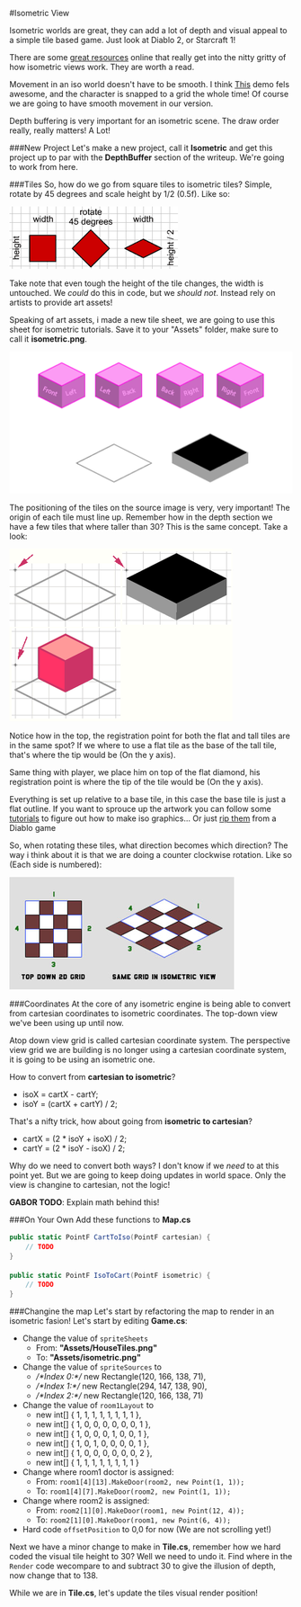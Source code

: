 #Isometric View

Isometric worlds are great, they can add a lot of depth and visual appeal to a simple tile based game. Just look at Diablo 2, or Starcraft 1! 

There are some [great resources](http://gamedevelopment.tutsplus.com/tutorials/creating-isometric-worlds-a-primer-for-game-developers--gamedev-6511) online that really get into the nitty gritty of how isometric views work. They are worth a read.

Movement in an iso world doesn't have to be smooth. I think [This](http://www.gotoandplay.it/_articles/2007/03/isometric.php) demo fels awesome, and the character is snapped to a grid the whole time! Of course we are going to have smooth movement in our version.

Depth buffering is very important for an isometric scene. The draw order really, really matters! A Lot!

###New Project
Let's make a new project, call it **Isometric** and get this project up to par with the **DepthBuffer** section of the writeup. We're going to work from here.

###Tiles
So, how do we go from square tiles to isometric tiles? Simple, rotate by 45 degrees and scale height by 1/2 (0.5f). Like so:

![TUT16A](Images/tut16a.gif)

Take note that even tough the height of the tile changes, the width is untouched. We _could_ do this in code, but we _should not_. Instead rely on artists to provide art assets! 

Speaking of art assets, i made a new tile sheet, we are going to use this sheet for isometric tutorials. Save it to your "Assets" folder, make sure to call it **isometric.png**.

![ISO](Images/isometric.png)

The positioning of the tiles on the source image is very, very important! The origin of each tile must line up. Remember how in the depth section we have a few tiles that where taller than 30? This is the same concept. Take a look:

![TUT16B](Images/tut16b.gif)

Notice how in the top, the registration point for both the flat and tall tiles are in the same spot? If we where to use a flat tile as the base of the tall tile, that's where the tip would be (On the y axis).

Same thing with player, we place him on top of the flat diamond, his registration point is where the tip of the tile would be (On the y axis).

Everything is set up relative to a base tile, in this case the base tile is just a flat outline. If you want to sprouce up the artwork you can follow some [tutorials](http://www.2dgameartguru.com/2012/02/building-isometric-art-in-vectors-step.html) to figure out how to make iso graphics... Or just [rip them](http://www.spriters-resource.com/pc_computer/diablo2diablo2lordofdestruction/) from a Diablo game

So, when rotating these tiles, what direction becomes which direction? The way i think about it is that we are doing a counter clockwise rotation. Like so (Each side is numbered):

![ROTATE](Images/the_isometric_grid.jpg)

###Coordinates
At the core of any isometric engine is being able to convert from cartesian coordinates to isometric coordinates. The top-down view we've been using up until now.

Atop down view grid is called cartesian coordinate system. The perspective view grid we are building is no longer using a cartesian coordinate system, it is going to be using an isometric one.

How to convert from **cartesian to isometric**?

* isoX = cartX - cartY;
* isoY = (cartX + cartY) / 2;

That's a nifty trick, how about going from **isometric to cartesian**?

* cartX = (2 * isoY + isoX) / 2;
* cartY = (2 * isoY - isoX) / 2;

Why do we need to convert both ways? I don't know if we _need_ to at this point yet. But we are going to keep doing updates in world space. Only the view is changine to cartesian, not the logic!

**GABOR TODO**: Explain math behind this!

###On Your Own
Add these functions to **Map.cs**

```cs
public static PointF CartToIso(PointF cartesian) {
    // TODO
}

public static PointF IsoToCart(PointF isometric) {
    // TODO 
}
```

###Changine the map
Let's start by refactoring the map to render in an isometric fasion! Let's start by editing **Game.cs**:

* Change the value of ```spriteSheets```
  * From: **"Assets/HouseTiles.png"**
  * To: **"Assets/isometric.png"**
* Change the value of ```spriteSources``` to
  * _/\*Index 0:\*/_ new Rectangle(120, 166, 138, 71),
  * _/\*Index 1:\*/_ new Rectangle(294, 147, 138, 90),
  * _/\*Index 2:\*/_ new Rectangle(120, 166, 138, 71)
* Change the value of ```room1Layout``` to
  * new int[] { 1, 1, 1, 1, 1, 1, 1, 1 },
  * new int[] { 1, 0, 0, 0, 0, 0, 0, 1 },
  * new int[] { 1, 0, 0, 0, 1, 0, 0, 1 },
  * new int[] { 1, 0, 1, 0, 0, 0, 0, 1 },
  * new int[] { 1, 0, 0, 0, 0, 0, 0, 2 },
  * new int[] { 1, 1, 1, 1, 1, 1, 1, 1 } 
* Change where room1 doctor is assigned:
  * From: ```room1[4][13].MakeDoor(room2, new Point(1, 1));```
  * To: ```room1[4][7].MakeDoor(room2, new Point(1, 1));```
* Change where room2 is assigned:
  * From: ```room2[1][0].MakeDoor(room1, new Point(12, 4));```  
  * To: ```room2[1][0].MakeDoor(room1, new Point(6, 4));```
* Hard code ```offsetPosition``` to 0,0 for now (We are not scrolling yet!)

Next we have a minor change to make in **Tile.cs**, remember how we hard coded the visual tile height to 30? Well we need to undo it. Find where in the ```Render``` code wecompare to and subtract 30 to give the illusion of depth, now change that to 138.

While we are in **Tile.cs**, let's update the tiles visual render position!